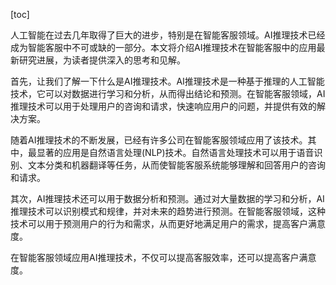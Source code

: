 
[toc]                    
                
                
人工智能在过去几年取得了巨大的进步，特别是在智能客服领域。AI推理技术已经成为智能客服中不可或缺的一部分。本文将介绍AI推理技术在智能客服中的应用最新研究进展，为读者提供深入的思考和见解。

首先，让我们了解一下什么是AI推理技术。AI推理技术是一种基于推理的人工智能技术，它可以对数据进行学习和分析，从而得出结论和预测。在智能客服领域，AI推理技术可以用于处理用户的咨询和请求，快速响应用户的问题，并提供有效的解决方案。

随着AI推理技术的不断发展，已经有许多公司在智能客服领域应用了该技术。其中，最显著的应用是自然语言处理(NLP)技术。自然语言处理技术可以用于语音识别、文本分类和机器翻译等任务，从而使智能客服系统能够理解和回答用户的咨询和请求。

其次，AI推理技术还可以用于数据分析和预测。通过对大量数据的学习和分析，AI推理技术可以识别模式和规律，并对未来的趋势进行预测。在智能客服领域，这种技术可以用于预测用户的行为和需求，从而更好地满足用户的需求，提高客户满意度。

在智能客服领域应用AI推理技术，不仅可以提高客服效率，还可以提高客户满意度。

